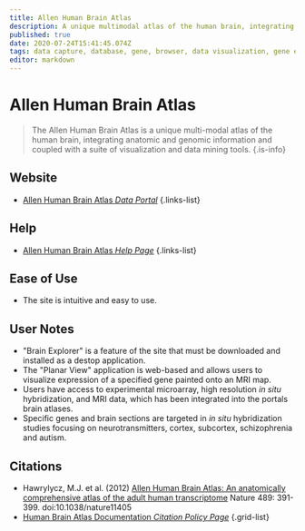 ```yaml
---
title: Allen Human Brain Atlas
description: A unique multimodal atlas of the human brain, integrating anatomic and genomic information.
published: true
date: 2020-07-24T15:41:45.074Z
tags: data capture, database, gene, browser, data visualization, gene expression, data export, eukaryota, microarray, phenotype, profiling
editor: markdown
---
```


# Allen Human Brain Atlas

> The Allen Human Brain Atlas is a unique multi-modal atlas of the human brain, integrating anatomic and genomic information and coupled with a suite of visualization and data mining tools.
{.is-info}

 

## Website 

- [Allen Human Brain Atlas *Data Portal*](http://human.brain-map.org/)
{.links-list}

## Help

- [Allen Human Brain Atlas *Help Page*](http://help.brain-map.org/display/humanbrain/Microarray+Data)
{.links-list}

## Ease of Use

- The site is intuitive and easy to use. 

## User Notes

- "Brain Explorer" is a feature of the site that must be downloaded and installed as a destop application. 
- The "Planar View" application is web-based and allows users to visualize expression of a specified gene painted onto an MRI map. 
- Users have access to experimental microarray, high resolution *in situ* hybridization, and MRI data, which has been integrated into the portals brain atlases.
- Specific genes and brain sections are targeted in *in situ* hybridization studies focusing on neurotransmitters, cortex, subcortex, schizophrenia and autism.

## Citations
- Hawrylycz, M.J. et al. (2012) [Allen Human Brain Atlas: An anatomically comprehensive atlas of the adult human transcriptome](https://www.nature.com/articles/nature11405.pdf) Nature 489: 391-399. doi:10.1038/nature11405
- [Human Brain Atlas Documentation *Citation Policy Page*](https://alleninstitute.org/legal/citation-policy/)
{.grid-list}
 